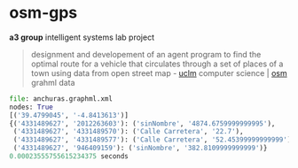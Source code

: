 # osm-gps
**a3 group** intelligent systems lab project
> designment and developement of an agent program to find the optimal route for a vehicle that circulates through a set of places of a town using data from open street map - [uclm](https://www.uclm.es/) computer science | [osm](https://www.openstreetmap.org) grahml data

```python
file: anchuras.graphml.xml
nodes: True
[('39.4799045', '-4.8413613')]
{('4331489627', '2012263603'): ('sinNombre', '4874.6759999999995'),
 ('4331489627', '4331489570'): ('Calle Carretera', '22.7'),
 ('4331489627', '4331489577'): ('Calle Carretera', '52.45399999999999'),
 ('4331489627', '946409159'): ('sinNombre', '382.8109999999999')}
0.00023555755615234375 seconds
```
